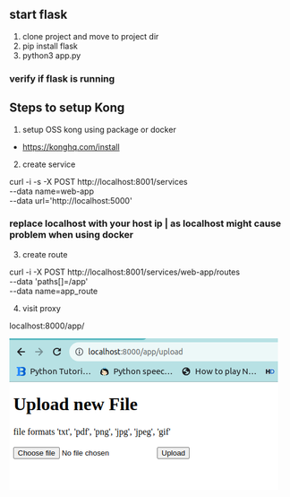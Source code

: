 
## start flask

1. clone project and move to project dir
2. pip install flask
3. python3 app.py

### verify if flask is running

## Steps to setup Kong
1. setup OSS kong using package or docker
  - https://konghq.com/install

2. create service

  curl -i -s -X POST http://localhost:8001/services \
    --data name=web-app \
    --data url='http://localhost:5000'

### replace localhost with your host ip | as localhost might cause problem when using docker

3. create route

  curl -i -X POST http://localhost:8001/services/web-app/routes \
  --data 'paths[]=/app' \
  --data name=app_route

4. visit proxy 

localhost:8000/app/


![Alt text](image.png)


